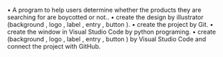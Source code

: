 • A program to help users determine whether the products they are searching for are boycotted or not.. 
• create the design by illustrator (background , logo , label , entry , button ). 
• create the project by Git. 
• create the window in Visual Studio Code by python programing. 
• create (background , logo , label , entry , button ) by Visual Studio Code and connect the project with GitHub.
